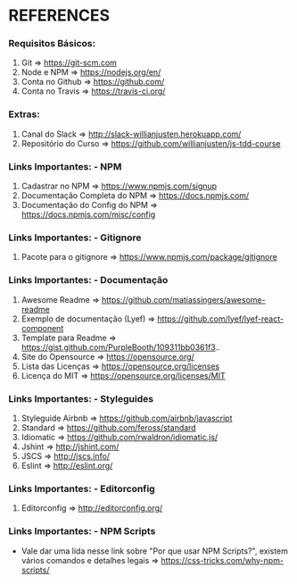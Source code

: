 # REFERENCES


### Requisitos Básicos:
1. Git             => https://git-scm.com
2. Node e NPM      => https://nodejs.org/en/
3. Conta no Github => https://github.com/
4. Conta no Travis => https://travis-ci.org/

### Extras:
1. Canal do Slack       => http://slack-willianjusten.herokuapp.com/
2. Repositório do Curso => https://github.com/willianjusten/js-tdd-course


### Links Importantes: - NPM
1. Cadastrar no NPM              => https://www.npmjs.com/signup
2. Documentação Completa do NPM  => https://docs.npmjs.com/
3. Documentação do Config do NPM => https://docs.npmjs.com/misc/config


### Links Importantes: - Gitignore
1. Pacote para o gitignore => https://www.npmjs.com/package/gitignore


### Links Importantes: - Documentação
1. Awesome Readme                 => https://github.com/matiassingers/awesome-readme
2. Exemplo de documentação (Lyef) => https://github.com/lyef/lyef-react-component
3. Template para Readme           => https://gist.github.com/PurpleBooth/109311bb0361f3..
4. Site do Opensource             => https://opensource.org/
5. Lista das Licenças             => https://opensource.org/licenses
6. Licença do MIT                 => https://opensource.org/licenses/MIT


### Links Importantes: - Styleguides
1. Styleguide Airbnb => https://github.com/airbnb/javascript
2. Standard          => https://github.com/feross/standard
3. Idiomatic         => https://github.com/rwaldron/idiomatic.js/
4. Jshint            => http://jshint.com/
5. JSCS              => http://jscs.info/
6. Eslint            => http://eslint.org/


### Links Importantes: - Editorconfig
1. Editorconfig => http://editorconfig.org/


### Links Importantes: - NPM Scripts
* Vale dar uma lida nesse link sobre "Por que usar NPM Scripts?", existem vários comandos e detalhes legais => https://css-tricks.com/why-npm-scripts/

